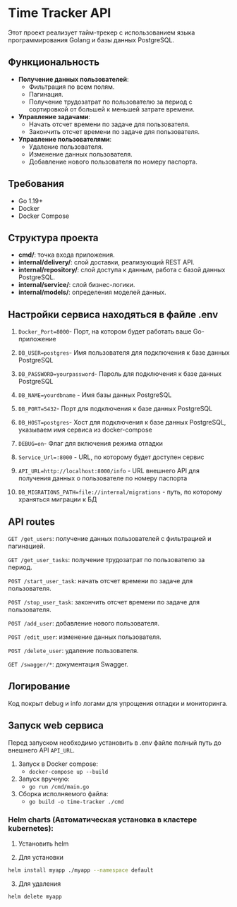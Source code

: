# Time Tracker API

Этот проект реализует тайм-трекер с использованием языка программирования Golang и базы данных PostgreSQL. 

## Функциональность

- **Получение данных пользователей**:
  - Фильтрация по всем полям.
  - Пагинация.
  - Получение трудозатрат по пользователю за период с сортировкой от большей к меньшей затрате времени.
- **Управление задачами**:
  - Начать отсчет времени по задаче для пользователя.
  - Закончить отсчет времени по задаче для пользователя.
- **Управление пользователями**:
  - Удаление пользователя.
  - Изменение данных пользователя.
  - Добавление нового пользователя по номеру паспорта.


## Требования

- Go 1.19+
- Docker
- Docker Compose

## Структура проекта

- **cmd/**: точка входа приложения.
- **internal/delivery/**: слой доставки, реализующий REST API.
- **internal/repository/**: слой доступа к данным, работа с базой данных PostgreSQL.
- **internal/service/**: слой бизнес-логики.
- **internal/models/**: определения моделей данных.

## Настройки сервиса находяться в файле .env

1) `Docker_Port=8000`- Порт, на котором будет работать ваше Go-приложение

2) `DB_USER=postgres`- Имя пользователя для подключения к базе данных PostgreSQL

3) `DB_PASSWORD=yourpassword`- Пароль для подключения к базе данных PostgreSQL

4) `DB_NAME=yourdbname` - Имя базы данных PostgreSQL

5) `DB_PORT=5432`- Порт для подключения к базе данных PostgreSQL

6) `DB_HOST=postgres`- Хост для подключения к базе данных PostgreSQL, указываем имя сервиса из docker-compose

7) `DEBUG=on`- Флаг для включения режима отладки

8) `Service_Url=:8000` - URL, по которому будет доступен сервис

9) `API_URL=http://localhost:8000/info` - URL внешнего API для получения данных о пользователе по номеру паспорта

10) `DB_MIGRATIONS_PATH=file://internal/migrations` - путь, по которому храняться миграции к БД

## API routes

`GET /get_users`: получение данных пользователей с фильтрацией и пагинацией.

`GET /get_user_tasks`: получение трудозатрат по пользователю за период.

`POST /start_user_task`: начать отсчет времени по задаче для пользователя.

`POST /stop_user_task`: закончить отсчет времени по задаче для пользователя.

`POST /add_user`: добавление нового пользователя.

`POST /edit_user`: изменение данных пользователя.

`POST /delete_user`: удаление пользователя.

`GET /swagger/*`: документация Swagger.

## Логирование

Код покрыт debug и info логами для упрощения отладки и мониторинга.

## Запуск web сервиса
Перед запуском необходимо установить в .env файле полный путь до внешнего API ``API_URL``.


1) Запуск в Docker compose:
    -  ``docker-compose up --build``
2) Запуск вручную:
    - ``go run /cmd/main.go``
3) Сборка исполняемого файла:
    - ``go build -o time-tracker ./cmd``



### Helm charts (Автоматическая установка в кластере kubernetes):

1) Установить helm

2) Для установки
```bash
helm install myapp ./myapp --namespace default
```
3) Для удаления
```bash
helm delete myapp
```